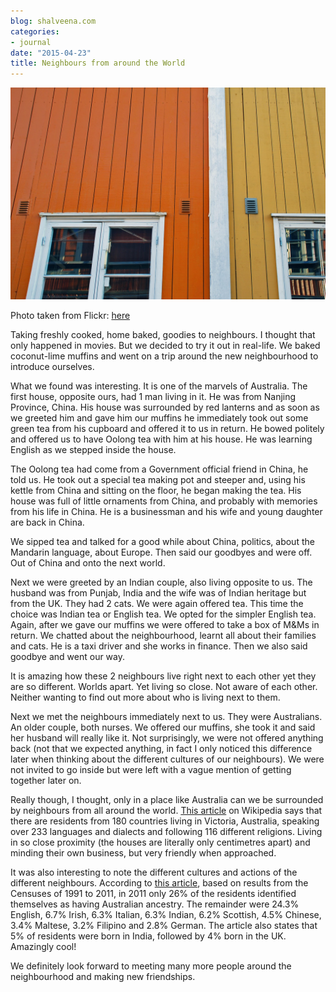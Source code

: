 ```yaml
---
blog: shalveena.com
categories:
- journal
date: "2015-04-23"
title: Neighbours from around the World
---
```


[![](images/d6827-1855864167_08cbd5f505_o.jpg)](https://shalveena.files.wordpress.com/2015/04/d6827-1855864167_08cbd5f505_o.jpg)

  

Photo taken from Flickr: [here](https://www.flickr.com/photos/arild_storaas/1855864167/in/photolist-3PZML4-dp5JoV-7z2wh8-7RL3eS-bDGSH-69LV6L-4xKBwL-rJS6xM-bJTuGH-djJz14-bqQaJd-7qVEjm-7tDKMt-8w3dg1-br5R2p-bXmQMM-5YoCU4-3c19q-7uU8HJ-dBGf3P-2hgFep-5dbQKC-rFthJP-2swkBo-85fbVY-7wrhyG-7wrhgm-7wnsvx-7wnria-7jaGVH-4xhPvu-jRFby-r2Ty1w-fiXESx-7vebWb-pQrDPN-6Ddcd3-4DhJ7x-56JtQE-7XLj9P-6qqkA7-8kT9Xk-dEr2ZA-dEr19A-8t2Aky-djSKgL-8tZJ9S-gpiCaZ-6N2JLo-nKyi7Z)

Taking freshly cooked, home baked, goodies to neighbours. I thought that only happened in movies. But we decided to try it out in real-life. We baked coconut-lime muffins and went on a trip around the new neighbourhood to introduce ourselves. 

What we found was interesting. It is one of the marvels of Australia. The first house, opposite ours, had 1 man living in it. He was from Nanjing Province, China. His house was surrounded by red lanterns and as soon as we greeted him and gave him our muffins he immediately took out some green tea from his cupboard and offered it to us in return. He bowed politely and offered us to have Oolong tea with him at his house. He was learning English as we stepped inside the house. 

The Oolong tea had come from a Government official friend in China, he told us. He took out a special tea making pot and steeper and, using his kettle from China and sitting on the floor, he began making the tea. His house was full of little ornaments from China, and probably with memories from his life in China. He is a businessman and his wife and young daughter are back in China.

We sipped tea and talked for a good while about China, politics, about the Mandarin language, about Europe. Then said our goodbyes and were off. Out of China and onto the next world.

Next we were greeted by an Indian couple, also living opposite to us. The husband was from Punjab, India and the wife was of Indian heritage but from the UK. They had 2 cats. We were again offered tea. This time the choice was Indian tea or English tea. We opted for the simpler English tea. Again, after we gave our muffins we were offered to take a box of M&Ms in return. We chatted about the neighbourhood, learnt all about their families and cats. He is a taxi driver and she works in finance. Then we also said goodbye and went our way. 

It is amazing how these 2 neighbours live right next to each other yet they are so different. Worlds apart. Yet living so close. Not aware of each other. Neither wanting to find out more about who is living next to them. 

Next we met the neighbours immediately next to us. They were Australians. An older couple, both nurses. We offered our muffins, she took it and said her husband will really like it. Not surprisingly, we were not offered anything back (not that we expected anything, in fact I only noticed this difference later when thinking about the different cultures of our neighbours). We were not invited to go inside but were left with a vague mention of getting together later on.

Really though, I thought, only in a place like Australia can we be surrounded by neighbours from all around the world. [This article](http://http//en.wikipedia.org/wiki/Demographics_of_Melbourne) on Wikipedia says that there are residents from 180 countries living in Victoria, Australia, speaking over 233 languages and dialects and following 116 different religions. Living in so close proximity (the houses are literally only centimetres apart) and minding their own business, but very friendly when approached. 

It was also interesting to note the different cultures and actions of the different neighbours. According to [this article](http://profile.id.com.au/wyndham), based on results from the Censuses of 1991 to 2011, in 2011 only 26% of the residents identified themselves as having Australian ancestry. The remainder were 24.3% English, 6.7% Irish, 6.3% Italian, 6.3% Indian, 6.2% Scottish, 4.5% Chinese, 3.4% Maltese, 3.2% Filipino and 2.8% German. The article also states that 5% of residents were born in India, followed by 4% born in the UK. Amazingly cool!

We definitely look forward to meeting many more people around the neighbourhood and making new friendships.